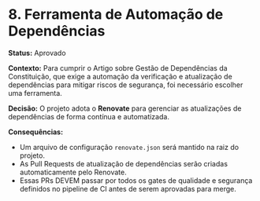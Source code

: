 # 8. Ferramenta de Automação de Dependências

**Status:** Aprovado

**Contexto:** Para cumprir o Artigo sobre Gestão de Dependências da Constituição, que exige a automação da verificação e atualização de dependências para mitigar riscos de segurança, foi necessário escolher uma ferramenta.

**Decisão:** O projeto adota o **Renovate** para gerenciar as atualizações de dependências de forma contínua e automatizada.

**Consequências:** 
- Um arquivo de configuração `renovate.json` será mantido na raiz do projeto.
- As Pull Requests de atualização de dependências serão criadas automaticamente pelo Renovate.
- Essas PRs DEVEM passar por todos os gates de qualidade e segurança definidos no pipeline de CI antes de serem aprovadas para merge.
